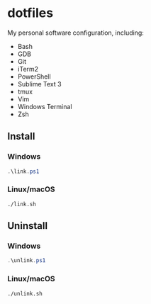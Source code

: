 # dotfiles
My personal software configuration, including:
- Bash
- GDB
- Git
- iTerm2
- PowerShell
- Sublime Text 3
- tmux
- Vim
- Windows Terminal
- Zsh

## Install
### Windows
```PowerShell
.\link.ps1
```
### Linux/macOS
```Shell
./link.sh
```
## Uninstall
### Windows
```PowerShell
.\unlink.ps1
```
### Linux/macOS
```Shell
./unlink.sh
```

